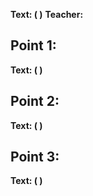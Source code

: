 **Text: ( )**
**Teacher:**

## Point 1: 
**Text: ( )**

## Point 2: 
**Text: ( )**

## Point 3: 
**Text: ( )**
